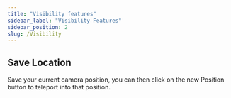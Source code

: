 ```yaml
---
title: "Visibility features"
sidebar_label: "Visibility Features"
sidebar_position: 2
slug: /Visibility
---
```


## Save Location

Save your current camera position, you can then click on the new Position button to teleport into that position.

